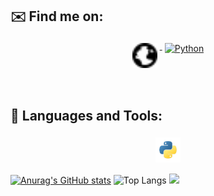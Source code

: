 ## ✉️ Find me on:


<p align="center">
 <a href="https://rvittozzi.github.com/" target="_blank" rel="noopener noreferrer"> <img src="https://raw.githubusercontent.com/iconic/open-iconic/master/svg/globe.svg" alt="Python" height="40" style="vertical-align:top; margin:4px"> </a>
 <a href="mailto:codingwithrob.13@gmail.com"> <img src="https://cdn.jsdelivr.net/npm/simple-icons@v3/icons/gmail.svg" alt="Python" height="40" style="vertical-align:top; margin:4px"></a>
</p>

<br />

## 🧰 Languages and Tools:
<p align="center">
<img src="https://raw.githubusercontent.com/github/explore/80688e429a7d4ef2fca1e82350fe8e3517d3494d/topics/python/python.png" alt="Python" height="40" style="vertical-align:top; margin:4px">

[![Anurag's GitHub stats](https://github-readme-stats.vercel.app/api?username=rvittozzi)](https://github.com/rvittozzi/github-readme-stats)
![Top Langs](https://github-readme-stats.vercel.app/api/top-langs/?username=rvittozzi&theme=tokyonight)
![](https://visitor-badge.laobi.icu/badge?page_id=rvittozzi.rvittozzi)



<!---
rvittozzi/rvittozzi is a ✨ special ✨ repository because its `README.md` (this file) appears on your GitHub profile.
You can click the Preview link to take a look at your changes.
--->
